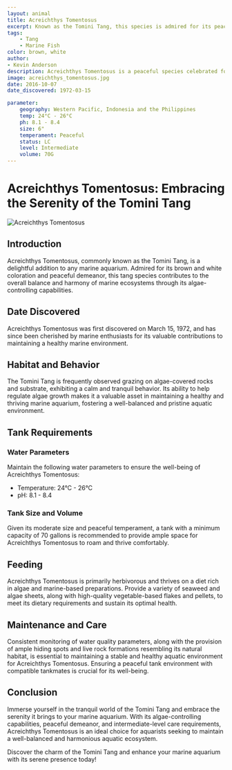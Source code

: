 ```yaml
---
layout: animal
title: Acreichthys Tomentosus
excerpt: Known as the Tomini Tang, this species is admired for its peaceful nature and algae-eating habits. It is often found grazing on algae-covered rocks and substrate, making it a valuable addition for maintaining a healthy marine aquarium.
tags:
    - Tang
    - Marine Fish
color: brown, white
author:
- Kevin Anderson
description: Acreichthys Tomentosus is a peaceful species celebrated for its algae-controlling capabilities and tranquil demeanor.
image: acreichthys_tomentosus.jpg
date: 2016-10-07
date_discovered: 1972-03-15

parameter:
    geography: Western Pacific, Indonesia and the Philippines
    temp: 24°C - 26°C
    ph: 8.1 - 8.4
    size: 6"
    temperament: Peaceful
    status: LC
    level: Intermediate
    volume: 70G
---
```


# Acreichthys Tomentosus: Embracing the Serenity of the Tomini Tang

![Acreichthys Tomentosus](acreichthys_tomentosus.jpg)

## Introduction

Acreichthys Tomentosus, commonly known as the Tomini Tang, is a delightful addition to any marine aquarium. Admired for its brown and white coloration and peaceful demeanor, this tang species contributes to the overall balance and harmony of marine ecosystems through its algae-controlling capabilities.

## Date Discovered

Acreichthys Tomentosus was first discovered on March 15, 1972, and has since been cherished by marine enthusiasts for its valuable contributions to maintaining a healthy marine environment.

## Habitat and Behavior

The Tomini Tang is frequently observed grazing on algae-covered rocks and substrate, exhibiting a calm and tranquil behavior. Its ability to help regulate algae growth makes it a valuable asset in maintaining a healthy and thriving marine aquarium, fostering a well-balanced and pristine aquatic environment.

## Tank Requirements

### Water Parameters

Maintain the following water parameters to ensure the well-being of Acreichthys Tomentosus:

- Temperature: 24°C - 26°C
- pH: 8.1 - 8.4

### Tank Size and Volume

Given its moderate size and peaceful temperament, a tank with a minimum capacity of 70 gallons is recommended to provide ample space for Acreichthys Tomentosus to roam and thrive comfortably.

## Feeding

Acreichthys Tomentosus is primarily herbivorous and thrives on a diet rich in algae and marine-based preparations. Provide a variety of seaweed and algae sheets, along with high-quality vegetable-based flakes and pellets, to meet its dietary requirements and sustain its optimal health.

## Maintenance and Care

Consistent monitoring of water quality parameters, along with the provision of ample hiding spots and live rock formations resembling its natural habitat, is essential to maintaining a stable and healthy aquatic environment for Acreichthys Tomentosus. Ensuring a peaceful tank environment with compatible tankmates is crucial for its well-being.

## Conclusion

Immerse yourself in the tranquil world of the Tomini Tang and embrace the serenity it brings to your marine aquarium. With its algae-controlling capabilities, peaceful demeanor, and intermediate-level care requirements, Acreichthys Tomentosus is an ideal choice for aquarists seeking to maintain a well-balanced and harmonious aquatic ecosystem.

Discover the charm of the Tomini Tang and enhance your marine aquarium with its serene presence today!
